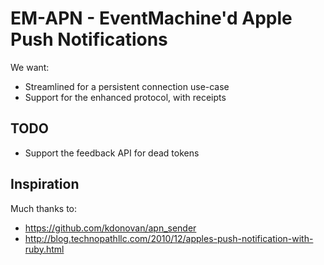 # EM-APN - EventMachine'd Apple Push Notifications #

We want:

 * Streamlined for a persistent connection use-case
 * Support for the enhanced protocol, with receipts

## TODO ##

 * Support the feedback API for dead tokens

## Inspiration ##

Much thanks to:

 * https://github.com/kdonovan/apn_sender
 * http://blog.technopathllc.com/2010/12/apples-push-notification-with-ruby.html
